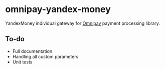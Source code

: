 # omnipay-yandex-money
YandexMoney individual gateway for [Omnipay](https://github.com/thephpleague/omnipay) payment processing library.

## To-do
- Full documentation
- Handling all custom parameters
- Unit tests